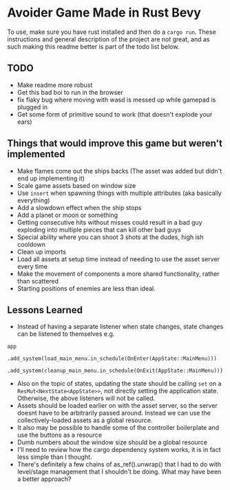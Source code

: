 # Avoider Game Made in Rust Bevy
To use, make sure you have rust installed and then do a `cargo run`. These instructions and general description of the project are not great, and as such making this readme better is part of the todo list below.

## TODO

* Make readme more robust
* Get this bad boi to run in the browser
* fix flaky bug where moving with wasd is messed up while gamepad is plugged in
* Get some form of primitive sound to work (that doesn't explode your ears)

 ## Things that would improve this game but weren't implemented
 * Make flames come out the ships backs (The asset was added but didn't end up implementing it)
* Scale game assets based on window size
* Use `insert` when spawning things with multiple attributes (aka basically everything) 
* Add a slowdown effect when the ship stops
* Add a planet or moon or something
* Getting consecutive hits without misses could result in a bad guy exploding into multiple pieces that can kill other bad guys 
* Special ability where you can shoot 3 shots at the dudes, high ish cooldown 
* Clean up imports
* Load all assets at setup time instead of needing to use the asset server every time
* Make the movement of components a more shared functionality, rather than scattered
* Starting positions of enemies are less than ideal.

## Lessons Learned
* Instead of having a separate listener when state changes, state changes can be listened to themselves e.g. 
```
app
    .add_system(load_main_menu.in_schedule(OnEnter(AppState::MainMenu)))
    .add_system(cleanup_main_menu.in_schedule(OnExit(AppState::MainMenu)))
```
* Also on the topic of states, updating the state should be calling `set` on a `ResMut<NextState<AppState>>`, not directly setting the application state. Otherwise, the above listeners will not be called.
* Assets should be loaded earlier on with the asset server, so the server doesnt have to be arbitrarily passed around. Instead we can use the collectively-loaded assets as a global resource. 
* It also may be possible to handle some of the controller boilerplate and use the buttons as a resource
* Dumb numbers about the window size should be a global resource
* I'll need to review how the cargo dependency system works, it is in fact less simple than I thought.
* There's definitely a few chains of as_ref().unwrap() that I had to do with level/stage management that I shouldn't be doing. What may have been a better approach? 
